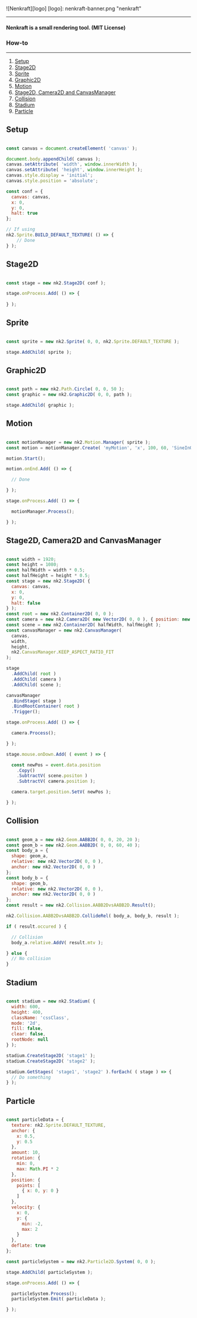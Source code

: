 ![Nenkraft][logo]
[logo]: nenkraft-banner.png "nenkraft"

------

#### Nenkraft is a small rendering tool. (MIT License)

### How-to
------

1. [Setup](#setup)
2. [Stage2D](#stage2d)
3. [Sprite](#sprite)
4. [Graphic2D](#graphic2d)
5. [Motion](#motion)
6. [Stage2D, Camera2D and CanvasManager](#stage2d-camera2d-and-canvasmanager)
7. [Collision](#collision)
8. [Stadium](#stadium)
9. [Particle](#particle)


## Setup

```javascript

const canvas = document.createElement( 'canvas' );

document.body.appendChild( canvas );
canvas.setAttribute( 'width', window.innerWidth );
canvas.setAttribute( 'height', window.innerHeight );
canvas.style.display = 'initial';
canvas.style.position = 'absolute';

const conf = {
  canvas: canvas,
  x: 0,
  y: 0,
  halt: true
};

// If using
nk2.Sprite.BUILD_DEFAULT_TEXTURE( () => {
    // Done
} );

```

## Stage2D

```javascript

const stage = new nk2.Stage2D( conf );

stage.onProcess.Add( () => {
    
} );

```

## Sprite

```javascript

const sprite = new nk2.Sprite( 0, 0, nk2.Sprite.DEFAULT_TEXTURE );

stage.AddChild( sprite );

```

## Graphic2D

```javascript

const path = new nk2.Path.Circle( 0, 0, 50 );
const graphic = new nk2.Graphic2D( 0, 0, path );

stage.AddChild( graphic );

```

## Motion

```javascript

const motionManager = new nk2.Motion.Manager( sprite );
const motion = motionManager.Create( 'myMotion', 'x', 100, 60, 'SineInOut' );

motion.Start();

motion.onEnd.Add( () => {

  // Done

} );

stage.onProcess.Add( () => {

  motionManager.Process();

} );


```

## Stage2D, Camera2D and CanvasManager

```javascript

const width = 1920;
const height = 1080;
const halfWidth = width * 0.5;
const halfHeight = height * 0.5;
const stage = new nk2.Stage2D( {
  canvas: canvas,
  x: 0,
  y: 0,
  halt: false
} );
const root = new nk2.Container2D( 0, 0 );
const camera = new nk2.Camera2D( new Vector2D( 0, 0 ), { position: new nk2.Vector2D( 0, 0 ) } );
const scene = new nk2.Container2D( halfWidth, halfHeight );
const canvasManager = new nk2.CanvasManager( 
  canvas, 
  width, 
  height, 
  nk2.CanvasManager.KEEP_ASPECT_RATIO_FIT
);

stage
  .AddChild( root )
  .AddChild( camera )
  .AddChild( scene );

canvasManager
  .BindStage( stage )
  .BindRootContainer( root )
  .Trigger();

stage.onProcess.Add( () => {

  camera.Process();

} );

stage.mouse.onDown.Add( ( event ) => {

  const newPos = event.data.position
    .Copy()
    .SubtractV( scene.positon )
    .SubtractV( camera.position );

  camera.target.position.SetV( newPos );

} );

```

## Collision

```javascript

const geom_a = new nk2.Geom.AABB2D( 0, 0, 20, 20 );
const geom_b = new nk2.Geom.AABB2D( 0, 0, 60, 40 );
const body_a = {
  shape: geom_a,
  relative: new nk2.Vector2D( 0, 0 ),
  anchor: new nk2.Vector2D( 0, 0 )
};
const body_b = {
  shape: geom_b,
  relative: new nk2.Vector2D( 0, 0 ),
  anchor: new nk2.Vector2D( 0, 0 )
};
const result = new nk2.Collision.AABB2DvsAABB2D.Result();

nk2.Collision.AABB2DvsAABB2D.CollideRel( body_a, body_b, result );

if ( result.occured ) {

  // Collision
  body_a.relative.AddV( result.mtv );

} else {
  // No collision
}

```

## Stadium

```javascript

const stadium = new nk2.Stadium( {
  width: 600,
  height: 400,
  className: 'cssClass',
  mode: '2d',
  fill: false,
  clear: false,
  rootNode: null
} );

stadium.CreateStage2D( 'stage1' );
stadium.CreateStage2D( 'stage2' );

stadium.GetStages( 'stage1', 'stage2' ).forEach( ( stage ) => {
  // Do something
} );

```

## Particle

```javascript

const particleData = {
  texture: nk2.Sprite.DEFAULT_TEXTURE,
  anchor: { 
    x: 0.5,
    y: 0.5
  },
  amount: 10,
  rotation: {
    min: 0,
    max: Math.PI * 2
  },
  position: {
    points: [
      { x: 0, y: 0 }
    ]
  },
  velocity: {
    x: 0,
    y: {
      min: -2,
      max: 2
    }
  },
  deflate: true
};

const particleSystem = new nk2.Particle2D.System( 0, 0 );

stage.AddChild( particleSystem );

stage.onProcess.Add( () => {

  particleSystem.Process();
  particleSystem.Emit( particleData );

} );

```